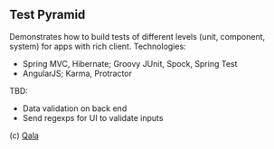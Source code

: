 Test Pyramid
----

Demonstrates how to build tests of different levels (unit, component, system) for apps with rich client. Technologies:
 
- Spring MVC, Hibernate; Groovy JUnit, Spock, Spring Test
- AngularJS; Karma, Protractor

TBD:

- Data validation on back end
- Send regexps for UI to validate inputs

(c) [Qala](http://qala.io)